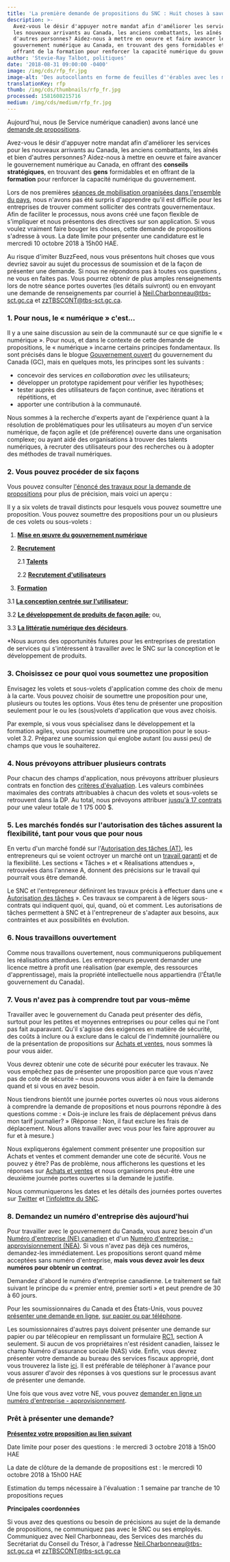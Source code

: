 ```yaml
---
title: 'La première demande de propositions du SNC : Huit choses à savoir'
description: >-
  Avez-vous le désir d'appuyer notre mandat afin d'améliorer les services  pour
  les nouveaux arrivants au Canada, les anciens combattants, les aînés et bien
  d'autres personnes? Aidez-nous à mettre en oeuvre et faire avancer le
  gouvernement numérique au Canada, en trouvant des gens formidables et en
  offrant de la formation pour renforcer la capacité numérique du gouvernement.
author: 'Stevie-Ray Talbot, politiques'
date: '2018-08-31 09:00:00 -0400'
image: /img/cds/rfp_fr.jpg
image-alt: 'Des autocollants en forme de feuilles d''érables avec les mots, fort et libre.'
translationKey: rfp
thumb: /img/cds/thumbnails/rfp_fr.jpg
processed: 1581608215716
medium: /img/cds/medium/rfp_fr.jpg
---
```

Aujourd'hui, nous (le Service numérique canadien) avons lancé une [demande de propositions](https://achatsetventes.gc.ca/donnees-sur-l-approvisionnement/appels-d-offres/PW-18-00841347). 

Avez-vous le désir d'appuyer notre mandat afin d'améliorer les services  pour les nouveaux arrivants au Canada, les anciens combattants, les aînés et bien d'autres personnes? Aidez-nous à mettre en oeuvre et faire avancer le gouvernement numérique au Canada, en offrant des **conseils stratégiques**, en trouvant des **gens** formidables et en offrant de la **formation** pour renforcer la capacité numérique du gouvernement.

Lors de nos premières [séances de mobilisation organisées dans l'ensemble du pays](https://numerique.canada.ca/commencement-de-la-conversation/rapport-complet/#top), nous n'avons pas été surpris d'apprendre qu'il est difficile pour les entreprises de trouver comment solliciter des contrats gouvernementaux. Afin de faciliter le processus, nous avons créé une façon flexible de s'impliquer et nous présentons des directives sur son application. Si vous voulez vraiment faire bouger les choses, cette demande de propositions s'adresse à vous. La date limite pour présenter une candidature est le mercredi 10 octobre 2018 à 15h00 HAE.

Au risque d'imiter BuzzFeed, nous vous présentons huit choses que vous devriez savoir au sujet du processus de soumission et de la façon de présenter une demande. Si nous ne répondons pas à toutes vos questions , ne vous en faites pas. Vous pourrez obtenir de plus amples renseignements lors de notre séance portes ouvertes (les détails suivront) ou en envoyant une demande de renseignements par courriel à [Neil.Charbonneau@tbs-sct.gc.ca](mailto:Neil.Charbonneau@tbs-sct.gc.ca) et [zzTBSCONT@tbs-sct.gc.ca](mailto:zzTBSCONT@tbs-sct.gc.ca). 


### 1. Pour nous, le « numérique » c'est... 

Il y a une saine discussion au sein de la communauté sur ce que signifie le « numérique ». Pour nous, et dans le contexte de cette demande de propositions, le « numérique » incarne certains principes fondamentaux. Ils sont précisés dans le blogue [Gouvernement ouvert](https://ouvert.canada.ca/fr/blogue/principes-numeriques) du gouvernement du Canada (GC), mais en quelques mots, les principes sont les suivants : 



*   concevoir des services _en collaboration avec_ les utilisateurs; 
*   développer un prototype rapidement pour vérifier les hypothèses; 
*   tester auprès des utilisateurs de façon continue, avec itérations et répétitions, et 
*   apporter une contribution à la communauté. 

Nous sommes à la recherche d'experts ayant de l'expérience quant à la résolution de problématiques pour les utilisateurs au moyen d'un service numérique, de façon agile et (de préférence) ouverte dans une organisation complexe; ou ayant aidé des organisations à trouver des talents numériques, à recruter des utilisateurs pour des recherches ou à adopter des méthodes de travail numériques.


### 2. Vous pouvez procéder de six façons

Vous pouvez consulter [l'énoncé des travaux pour la demande de propositions](https://buyandsell.gc.ca/cds/public/2018/08/31/7255f4e7b9163cdbe61fa80aba9546fa/19-130_rfp_fra.pdf#page=72) pour plus de précision, mais voici un aperçu : 

Il y a six volets de travail distincts pour lesquels vous pouvez soumettre une proposition. Vous pouvez soumettre des propositions pour un ou plusieurs de ces volets ou sous-volets :



1.  **[Mise en œuvre du gouvernement numérique](https://buyandsell.gc.ca/cds/public/2018/08/31/7255f4e7b9163cdbe61fa80aba9546fa/19-130_rfp_fra.pdf#page=74)**

1.  **[Recrutement](https://buyandsell.gc.ca/cds/public/2018/08/31/7255f4e7b9163cdbe61fa80aba9546fa/19-130_rfp_fra.pdf#page=75)**

    2.1 **[Talents](https://buyandsell.gc.ca/cds/public/2018/08/31/7255f4e7b9163cdbe61fa80aba9546fa/19-130_rfp_fra.pdf#page=76)**


    2.2 **[Recrutement d'utilisateurs](https://buyandsell.gc.ca/cds/public/2018/08/31/7255f4e7b9163cdbe61fa80aba9546fa/19-130_rfp_fra.pdf#page=77)**

1.  **[Formation](https://buyandsell.gc.ca/cds/public/2018/08/31/7255f4e7b9163cdbe61fa80aba9546fa/19-130_rfp_fra.pdf#page=77)**

3.1 **[La conception centrée sur l'utilisateur](https://buyandsell.gc.ca/cds/public/2018/08/31/7255f4e7b9163cdbe61fa80aba9546fa/19-130_rfp_fra.pdf#page=78)**; 

3.2 **[Le développement de produits de façon agile](https://buyandsell.gc.ca/cds/public/2018/08/31/7255f4e7b9163cdbe61fa80aba9546fa/19-130_rfp_fra.pdf#page=78)**; ou,

3.3 **[La littératie numérique des décideurs](https://buyandsell.gc.ca/cds/public/2018/08/31/7255f4e7b9163cdbe61fa80aba9546fa/19-130_rfp_fra.pdf#page=78)**.

*Nous aurons des opportunités futures pour les entreprises de prestation de services qui s'intéressent à travailler avec le SNC sur la conception et le développement de produits.


### 3. Choisissez ce pour quoi vous soumettez une proposition

Envisagez les volets et sous-volets d'application comme des choix de menu à la carte. Vous pouvez choisir de soumettre une proposition pour une, plusieurs ou toutes les options. Vous êtes tenu de présenter une proposition seulement pour le ou les (sous)volets d'application que vous avez choisis. 

Par exemple, si vous vous spécialisez dans le développement et la formation agiles, vous pourriez soumettre une proposition pour le sous-volet 3.2. Préparez une soumission qui englobe autant (ou aussi peu) de champs que vous le souhaiterez. 


### 4. Nous prévoyons attribuer plusieurs contrats

Pour chacun des champs d'application, nous prévoyons attribuer plusieurs contrats en fonction des [critères d'évaluation](https://buyandsell.gc.ca/cds/public/2018/08/31/7255f4e7b9163cdbe61fa80aba9546fa/19-130_rfp_fra.pdf#page=32). Les valeurs combinées maximales des contrats attribuables à chacun des volets et sous-volets se retrouvent dans la DP. Au total, nous prévoyons attribuer [jusqu'à 17 contrats](https://buyandsell.gc.ca/cds/public/2018/08/31/7255f4e7b9163cdbe61fa80aba9546fa/19-130_rfp_fra.pdf#page=29) pour une valeur totale de 1 175 000 $. 


### 5. Les marchés fondés sur l'autorisation des tâches assurent la flexibilité, tant pour vous que pour nous

En vertu d'un marché fondé sur l'[Autorisation des tâches (AT)](https://buyandsell.gc.ca/cds/public/2018/08/31/7255f4e7b9163cdbe61fa80aba9546fa/19-130_rfp_fra.pdf#page=96), les entrepreneurs qui se voient octroyer un marché ont un [travail garanti](https://buyandsell.gc.ca/cds/public/2018/08/31/7255f4e7b9163cdbe61fa80aba9546fa/19-130_rfp_fra.pdf#page=50) et de la flexibilité. Les sections « Tâches » et « Réalisations attendues », retrouvées dans l'annexe A, donnent des précisions sur le travail qui pourrait vous être demandé.

Le SNC et l'entrepreneur définiront les travaux précis à effectuer dans une « [Autorisation des tâches](https://buyandsell.gc.ca/cds/public/2018/08/31/7255f4e7b9163cdbe61fa80aba9546fa/19-130_rfp_fra.pdf#page=48) ». Ces travaux se comparent à de légers sous-contrats qui indiquent quoi, qui, quand, où et comment. Les autorisations de tâches permettent à SNC et à l'entrepreneur de s'adapter aux besoins, aux contraintes et aux possibilités en évolution. 


### 6. Nous travaillons ouvertement


Comme nous travaillons ouvertement, nous communiquerons publiquement les réalisations attendues. Les entrepreneurs peuvent demander une licence mettre à profit une réalisation (par exemple, des ressources d'apprentissage), mais la propriété intellectuelle nous appartiendra (l'État/le gouvernement du Canada). 


### 7. Vous n'avez pas à comprendre tout par vous-même

Travailler avec le gouvernement du Canada peut présenter des défis, surtout pour les petites et moyennes entreprises ou pour celles qui ne l'ont pas fait auparavant. Qu'il s'agisse des exigences en matière de sécurité, des coûts à inclure ou à exclure dans le calcul de l'indemnité journalière ou de la présentation de propositions sur [Achats et ventes](https://achatsetventes.gc.ca/donnees-sur-l-approvisionnement/appels-d-offres/PW-18-00841347), nous sommes là pour vous aider.

Vous devrez obtenir une cote de sécurité pour exécuter les travaux. Ne vous empêchez pas de présenter une proposition parce que vous n'avez pas de cote de sécurité – nous pouvons vous aider à en faire la demande quand et si vous en avez besoin. 

Nous tiendrons bientôt une journée portes ouvertes où nous vous aiderons à comprendre la demande de propositions et nous pourrons répondre à des questions comme : « Dois-je inclure les frais de déplacement prévus dans mon tarif journalier? » (Réponse : Non, il faut exclure les frais de déplacement. Nous allons travailler avec vous pour les faire approuver au fur et à mesure.)

Nous expliquerons également comment présenter une proposition sur Achats et ventes et comment demander une cote de sécurité. Vous ne pouvez y être? Pas de problème, nous afficherons les questions et les réponses sur [Achats et ventes](https://achatsetventes.gc.ca/donnees-sur-l-approvisionnement/appels-d-offres/PW-18-00841347) et nous organiserons peut-être une deuxième journée portes ouvertes si la demande le justifie.  

Nous communiquerons les dates et les détails des journées portes ouvertes sur [Twitter](https://twitter.com/SNC_GC) et [l'infolettre du SNC](https://numerique.canada.ca/#mc_embed_signup).


### 8. Demandez un numéro d'entreprise dès aujourd'hui

 

Pour travailler avec le gouvernement du Canada, vous aurez besoin d'un [Numéro d'entreprise (NE) canadien](https://www.canada.ca/fr/agence-revenu/services/impot/entreprises/sujets/inscrire-votre-entreprise/comment-sinscrire.html) et d'un [Numéro d'entreprise - approvisionnement (NEA)](https://srisupplier.contractscanada.gc.ca/index-fra.cfm?af=ZnVzZWFjdGlvbj1yZWdpc3Rlci5pbnRybyZpZD00&lang=fra). Si vous n'avez pas déjà ces numéros, demandez-les immédiatement. Les propositions seront quand même acceptées sans numéro d'entreprise, **mais vous devez avoir les deux numéros pour obtenir un contrat**.

Demandez d'abord le numéro d'entreprise canadienne. Le traitement se fait suivant le principe du « premier entré, premier sorti » et peut prendre de 30 à 60 jours. 

Pour les soumissionnaires du Canada et des États-Unis, vous pouvez [présenter une demande en ligne](https://www.canada.ca/fr/agence-revenu/services/impot/entreprises/sujets/inscrire-votre-entreprise/inscription-direct-entreprises-apercu.html), [sur papier ou par téléphone](https://www.canada.ca/fr/agence-revenu/services/impot/entreprises/sujets/inscrire-votre-entreprise/comment-sinscrire.html). 

Les soumissionnaires d'autres pays doivent présenter une demande sur papier ou par télécopieur en remplissant un formulaire [RC1](https://www.canada.ca/fr/agence-revenu/services/formulaires-publications/formulaires/rc1.html), section A seulement. Si aucun de vos propriétaires n'est résident canadien, laissez le champ Numéro d'assurance sociale (NAS) vide. Enfin, vous devrez présenter votre demande au bureau des services fiscaux approprié, dont vous trouverez la liste [ici](https://www.canada.ca/fr/agence-revenu/organisation/coordonnees/demande-renseignement-tps-tvh-non-residents.html). Il est préférable de téléphoner à l'avance pour vous assurer d'avoir des réponses à vos questions sur le processus avant de présenter une demande.  

Une fois que vous avez votre NE, vous pouvez [demander en ligne un numéro d'entreprise - approvisionnement](https://srisupplier.contractscanada.gc.ca/index-fra.cfm?af=ZnVzZWFjdGlvbj1yZWdpc3Rlci5pbnRybyZpZD00&lang=fra).


### Prêt à présenter une demande?


[**Présentez votre proposition au lien suivant**](https://achatsetventes.gc.ca/donnees-sur-l-approvisionnement/appels-d-offres/PW-18-00841347)

Date limite pour poser des questions : le mercredi 3 octobre 2018  à 15h00 HAE

La date de clôture de la demande de propositions est : le mercredi 10 octobre 2018 à 15h00 HAE

Estimation du temps nécessaire à l'évaluation : 1 semaine par tranche de 10 propositions reçues

**Principales coordonnées**

Si vous avez des questions ou besoin de précisions au sujet de la demande de propositions, ne communiquez pas avec le SNC ou ses employés. Communiquez avec Neil Charbonneau, des Services des marchés du Secrétariat du Conseil du Trésor, à l'adresse [Neil.Charbonneau@tbs-sct.gc.ca](mailto:Neil.Charbonneau@tbs-sct.gc.ca) et [zzTBSCONT@tbs-sct.gc.ca](mailto:zzTBSCONT@tbs-sct.gc.ca) 





